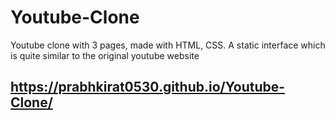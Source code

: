 # Youtube-Clone

Youtube clone with 3 pages, made with HTML, CSS. A static interface which is quite similar to the original youtube website

## https://prabhkirat0530.github.io/Youtube-Clone/
